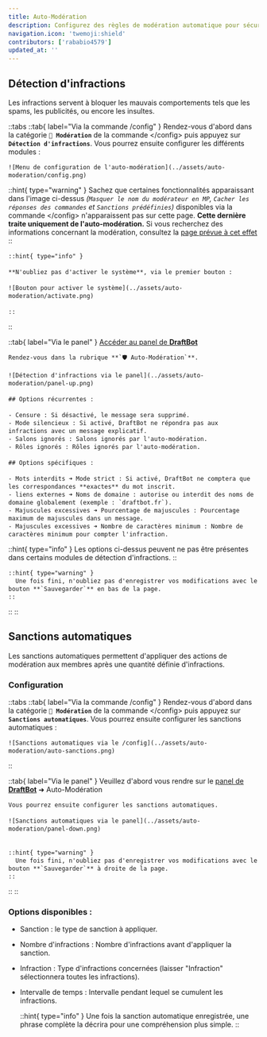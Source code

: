 ```yaml
---
title: Auto-Modération
description: Configurez des règles de modération automatique pour sécuriser votre serveur !
navigation.icon: 'twemoji:shield'
contributors: ['rababio4579']
updated_at: ''
---
```



## Détection d'infractions

Les infractions servent à bloquer les mauvais comportements tels que les spams, les publicités, ou encore les insultes.

::tabs
  ::tab{ label="Via la commande /config" }
    Rendez-vous d'abord dans la catégorie **`🔨 Modération`** de la commande \</config> puis appuyez sur **`Détection d'infractions`**. Vous pourrez ensuite configurer les différents modules :

    ![Menu de configuration de l'auto-modération](../assets/auto-moderation/config.png)

  ::hint{ type="warning" }
    Sachez que certaines fonctionnalités apparaissant dans l'image ci-dessus *(`Masquer le nom du modérateur en MP`, `Cacher les réponses des commandes` et `Sanctions prédéfinies`)* disponibles via la commande \</config> n'apparaissent pas sur cette page. **Cette dernière traite uniquement de l'auto-modération.** Si vous recherchez des informations concernant la modération, consultez la [page prévue à cet effet](/docs/modules/moderation)
  ::


    ::hint{ type="info" }

    **N'oubliez pas d'activer le système**, via le premier bouton :

    ![Bouton pour activer le système](../assets/auto-moderation/activate.png)

    ::
  ::

  ::tab{ label="Via le panel" }
    [Accéder au panel de **DraftBot**](/dashboard/first/auto-moderation)

    Rendez-vous dans la rubrique **`🛡️ Auto-Modération`**.

    ![Détection d'infractions via le panel](../assets/auto-moderation/panel-up.png)

    ## Options récurrentes :

    - Censure : Si désactivé, le message sera supprimé.
    - Mode silencieux : Si activé, DraftBot ne répondra pas aux infractions avec un message explicatif.
    - Salons ignorés : Salons ignorés par l'auto-modération.
    - Rôles ignorés : Rôles ignorés par l'auto-modération.

    ## Options spécifiques :

    - Mots interdits ➜ Mode strict : Si activé, DraftBot ne comptera que les correspondances **exactes** du mot inscrit.
    - liens externes ➜ Noms de domaine : autorise ou interdit des noms de domaine globalement (exemple : `draftbot.fr`).
    - Majuscules excessives ➜ Pourcentage de majuscules : Pourcentage maximum de majuscules dans un message.
    - Majuscules excessives ➜ Nombre de caractères minimum : Nombre de caractères minimum pour compter l'infraction.

  ::hint{ type="info" }
    Les options ci-dessus peuvent ne pas être présentes dans certains modules de détection d'infractions.
  ::

    ::hint{ type="warning" }
      Une fois fini, n'oubliez pas d'enregistrer vos modifications avec le bouton **`Sauvegarder`** en bas de la page.
    ::
  ::
::



## Sanctions automatiques

Les sanctions automatiques permettent d'appliquer des actions de modération aux membres après une quantité définie d'infractions.

### Configuration

::tabs
  ::tab{ label="Via la commande /config" }
    Rendez-vous d'abord dans la catégorie **`🔨 Modération`** de la commande \</config> puis appuyez sur **`Sanctions automatiques`**. Vous pourrez ensuite configurer les sanctions automatiques :

    ![Sanctions automatiques via le /config](../assets/auto-moderation/auto-sanctions.png)

  ::

  ::tab{ label="Via le panel" }
    Veuillez d'abord vous rendre sur le [panel de **DraftBot**](/dashboard/first/auto-moderation)  ➜ Auto-Modération

    Vous pourrez ensuite configurer les sanctions automatiques.

    ![Sanctions automatiques via le panel](../assets/auto-moderation/panel-down.png)


    ::hint{ type="warning" }
      Une fois fini, n'oubliez pas d'enregistrer vos modifications avec le bouton **`Sauvegarder`** à droite de la page.
    ::
  ::
::

### Options disponibles :

- Sanction : le type de sanction à appliquer.
- Nombre d'infractions : Nombre d'infractions avant d'appliquer la sanction.
- Infraction : Type d'infractions concernées (laisser "Infraction" sélectionnera toutes les infractions).
- Intervalle de temps : Intervalle pendant lequel se cumulent les infractions.

  ::hint{ type="info" }
    Une fois la sanction automatique enregistrée, une phrase complète la décrira pour une compréhension plus simple.
  ::